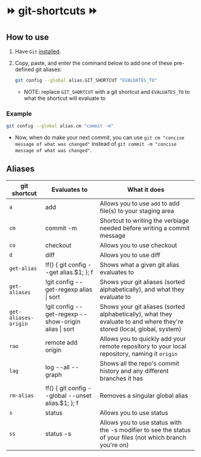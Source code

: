 # ⏩ git-shortcuts ⏩

## How to use

1. Have `Git` [installed](https://git-scm.com/book/en/v2/Getting-Started-Installing-Git).
2. Copy, paste, and enter the command below to add one of these pre-defined git aliases:

   ```sh
   git config --global alias.GIT_SHORTCUT "EVALUATES_TO"
   ```

   - NOTE: replace `GIT_SHORTCUT` with a git shortcut and `EVALUATES_TO` to what the shortcut will evaluate to

### Example

```sh
git config --global alias.cm "commit -m"
```

- Now, when do make your next commit, you can use `git cm "concise message of what was changed"` instead of `git commit -m "concise message of what was changed"`.

## Aliases

| git shortcut         | Evaluates to                                         | What it does                                                                                                           |
| -------------------- | ---------------------------------------------------- | ---------------------------------------------------------------------------------------------------------------------- |
| `a`                  | add                                                  | Allows you to use `add` to add file(s) to your staging area                                                            |
| `cm`                 | commit -m                                            | Shortcut to writing the verbiage needed before writing a commit message                                                |
| `co`                 | checkout                                             | Allows you to use checkout                                                                                             |
| `d`                  | diff                                                 | Allows you to use diff                                                                                                 |
| `get-alias`          | !f() { git config --get alias.$1; }; f               | Shows what a given git alias evaluates to                                                                              |
| `get-aliases`        | !git config --get-regexp alias \| sort               | Shows your git aliases (sorted alphabetically), and what they evaluate to                                              |
| `get-aliases-origin` | !git config --get-regexp --show-origin alias \| sort | Shows your git aliases (sorted alphabetically), what they evaluate to and where they're stored (local, global, system) |
| `rao`                | remote add origin                                    | Allows you to quickly add your remote repository to your local repository, naming it `origin`                          |
| `lag`                | log --all --graph                                    | Shows all the repo's commit history and any different branches it has                                                  |
| `rm-alias`           | !f() { git config --global --unset alias.$1; }; f    | Removes a singular global alias                                                                                        |
| `s`                  | status                                               | Allows you to use status                                                                                               |
| `ss`                 | status -s                                            | Allows you to use status with the -s modifier to see the status of your files (not which branch you're on)             |
